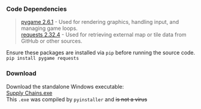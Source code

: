 ### Code Dependencies
> [pygame 2.6.1](https://www.pygame.org/news) - Used for rendering graphics, handling input, and managing game loops.\
> [requests 2.32.4](https://pypi.org/project/requests/) - Used for retrieving external map or tile data from GitHub or other sources.

Ensure these packages are installed via `pip` before running the source code.\
`pip install pygame requests`

### Download
Download the standalone Windows executable:\
[Supply Chains.exe](https://drive.google.com/file/d/1QexjMr_ONlBk3CwN_0qDebRHZ2b0Nheb/view?usp=sharing)\
This `.exe` was compiled by `pyinstaller` and ~~is not a virus~~

